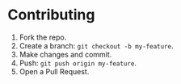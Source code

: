 # Contributing

1. Fork the repo.
2. Create a branch: `git checkout -b my-feature`.
3. Make changes and commit.
4. Push: `git push origin my-feature`.
5. Open a Pull Request.
